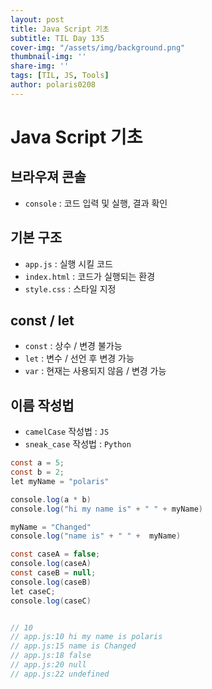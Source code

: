 ```yaml
---
layout: post
title: Java Script 기초
subtitle: TIL Day 135
cover-img: "/assets/img/background.png"
thumbnail-img: ''
share-img: ''
tags: [TIL, JS, Tools]
author: polaris0208
---
```


# Java Script 기초

## 브라우져 콘솔
- `console` : 코드 입력 및 실행, 결과 확인

## 기본 구조
- `app.js` : 실행 시킬 코드
- `index.html` : 코드가 실행되는 환경
- `style.css` : 스타일 지정

## const / let
- `const` : 상수 / 변경 불가능
- `let` : 변수 / 선언 후 변경 가능
- `var` : 현재는 사용되지 않음 / 변경 가능

## 이름 작성법
- `camelCase` 작성법 : `JS`
- `sneak_case` 작성법 : `Python`

```java
const a = 5;
const b = 2;
let myName = "polaris"

console.log(a * b)
console.log("hi my name is" + " " + myName)

myName = "Changed"
console.log("name is" + " " +  myName)

const caseA = false;
console.log(caseA)
const caseB = null;
console.log(caseB)
let caseC;
console.log(caseC)


// 10
// app.js:10 hi my name is polaris
// app.js:15 name is Changed
// app.js:18 false
// app.js:20 null
// app.js:22 undefined
```